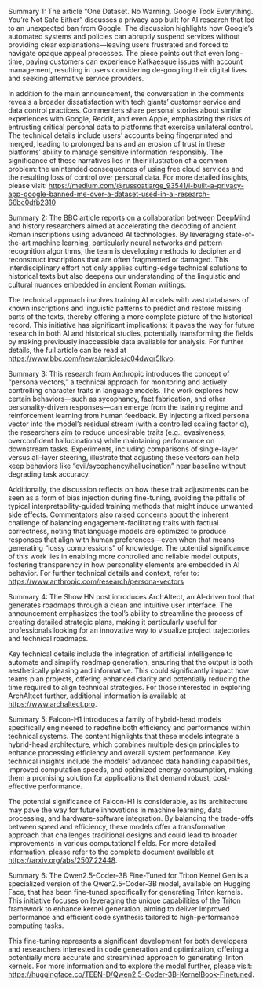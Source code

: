 Summary 1:
The article “One Dataset. No Warning. Google Took Everything. You’re Not Safe Either” discusses a privacy app built for AI research that led to an unexpected ban from Google. The discussion highlights how Google’s automated systems and policies can abruptly suspend services without providing clear explanations—leaving users frustrated and forced to navigate opaque appeal processes. The piece points out that even long-time, paying customers can experience Kafkaesque issues with account management, resulting in users considering de-googling their digital lives and seeking alternative service providers.

In addition to the main announcement, the conversation in the comments reveals a broader dissatisfaction with tech giants’ customer service and data control practices. Commenters share personal stories about similar experiences with Google, Reddit, and even Apple, emphasizing the risks of entrusting critical personal data to platforms that exercise unilateral control. The technical details include users’ accounts being fingerprinted and merged, leading to prolonged bans and an erosion of trust in these platforms’ ability to manage sensitive information responsibly. The significance of these narratives lies in their illustration of a common problem: the unintended consequences of using free cloud services and the resulting loss of control over personal data. For more detailed insights, please visit: https://medium.com/@russoatlarge_93541/i-built-a-privacy-app-google-banned-me-over-a-dataset-used-in-ai-research-66bc0dfb2310

Summary 2:
The BBC article reports on a collaboration between DeepMind and history researchers aimed at accelerating the decoding of ancient Roman inscriptions using advanced AI technologies. By leveraging state-of-the-art machine learning, particularly neural networks and pattern recognition algorithms, the team is developing methods to decipher and reconstruct inscriptions that are often fragmented or damaged. This interdisciplinary effort not only applies cutting-edge technical solutions to historical texts but also deepens our understanding of the linguistic and cultural nuances embedded in ancient Roman writings.

The technical approach involves training AI models with vast databases of known inscriptions and linguistic patterns to predict and restore missing parts of the texts, thereby offering a more complete picture of the historical record. This initiative has significant implications: it paves the way for future research in both AI and historical studies, potentially transforming the fields by making previously inaccessible data available for analysis. For further details, the full article can be read at https://www.bbc.com/news/articles/c04dwqr5lkvo.

Summary 3:
This research from Anthropic introduces the concept of “persona vectors,” a technical approach for monitoring and actively controlling character traits in language models. The work explores how certain behaviors—such as sycophancy, fact fabrication, and other personality-driven responses—can emerge from the training regime and reinforcement learning from human feedback. By injecting a fixed persona vector into the model’s residual stream (with a controlled scaling factor α), the researchers aim to reduce undesirable traits (e.g., evasiveness, overconfident hallucinations) while maintaining performance on downstream tasks. Experiments, including comparisons of single-layer versus all-layer steering, illustrate that adjusting these vectors can help keep behaviors like “evil/sycophancy/hallucination” near baseline without degrading task accuracy.

Additionally, the discussion reflects on how these trait adjustments can be seen as a form of bias injection during fine-tuning, avoiding the pitfalls of typical interpretability-guided training methods that might induce unwanted side effects. Commentators also raised concerns about the inherent challenge of balancing engagement-facilitating traits with factual correctness, noting that language models are optimized to produce responses that align with human preferences—even when that means generating “lossy compressions” of knowledge. The potential significance of this work lies in enabling more controlled and reliable model outputs, fostering transparency in how personality elements are embedded in AI behavior. For further technical details and context, refer to: https://www.anthropic.com/research/persona-vectors

Summary 4:
The Show HN post introduces ArchAltect, an AI-driven tool that generates roadmaps through a clean and intuitive user interface. The announcement emphasizes the tool’s ability to streamline the process of creating detailed strategic plans, making it particularly useful for professionals looking for an innovative way to visualize project trajectories and technical roadmaps. 

Key technical details include the integration of artificial intelligence to automate and simplify roadmap generation, ensuring that the output is both aesthetically pleasing and informative. This could significantly impact how teams plan projects, offering enhanced clarity and potentially reducing the time required to align technical strategies. For those interested in exploring ArchAltect further, additional information is available at https://www.archaltect.pro.

Summary 5:
Falcon-H1 introduces a family of hybrid-head models specifically engineered to redefine both efficiency and performance within technical systems. The content highlights that these models integrate a hybrid-head architecture, which combines multiple design principles to enhance processing efficiency and overall system performance. Key technical insights include the models’ advanced data handling capabilities, improved computation speeds, and optimized energy consumption, making them a promising solution for applications that demand robust, cost-effective performance.

The potential significance of Falcon-H1 is considerable, as its architecture may pave the way for future innovations in machine learning, data processing, and hardware-software integration. By balancing the trade-offs between speed and efficiency, these models offer a transformative approach that challenges traditional designs and could lead to broader improvements in various computational fields. For more detailed information, please refer to the complete document available at https://arxiv.org/abs/2507.22448.

Summary 6:
The Qwen2.5-Coder-3B Fine-Tuned for Triton Kernel Gen is a specialized version of the Qwen2.5-Coder-3B model, available on Hugging Face, that has been fine-tuned specifically for generating Triton kernels. This initiative focuses on leveraging the unique capabilities of the Triton framework to enhance kernel generation, aiming to deliver improved performance and efficient code synthesis tailored to high-performance computing tasks.

This fine-tuning represents a significant development for both developers and researchers interested in code generation and optimization, offering a potentially more accurate and streamlined approach to generating Triton kernels. For more information and to explore the model further, please visit: https://huggingface.co/TEEN-D/Qwen2.5-Coder-3B-KernelBook-Finetuned.

